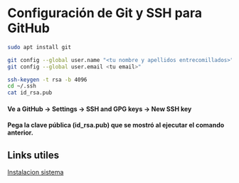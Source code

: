 # Configuración de Git y SSH para GitHub

```bash
sudo apt install git
```

```bash
git config --global user.name "<tu nombre y apellidos entrecomillados>"
git config --global user.email <tu email>"
```

```bash
ssh-keygen -t rsa -b 4096
cd ~/.ssh
cat id_rsa.pub
```
#### Ve a GitHub -> Settings -> SSH and GPG keys -> New SSH key
#### Pega la clave pública (id_rsa.pub) que se mostró al ejecutar el comando anterior.

## Links utiles
[Instalacion sistema](https://docs.uvlhub.io/installation/manual_installation)

